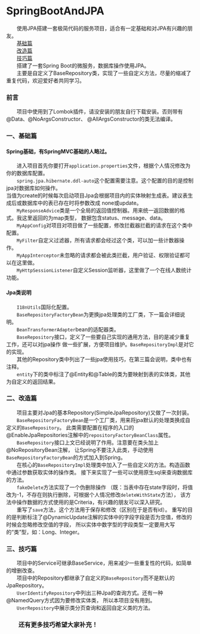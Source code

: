 # SpringBootAndJPA
&emsp;&emsp;使用JPA搭建一套极简代码的服务项目，适合有一定基础和对JPA有兴趣的朋友。
<br>
&emsp;&emsp;<a href="#1">基础篇</a>
<br>
&emsp;&emsp;<a href="#2">改造篇</a>
<br>
&emsp;&emsp;<a href="#3">技巧篇</a>
<br>
&emsp;&emsp;搭建了一套Spring Boot的微服务，数据库操作使用JPA。<br>
&emsp;&emsp;主要是自定义了BaseRepository类，实现了一些自定义方法，尽量的缩减了重复代码，欢迎爱好者共同学习。<br>
### 前言<br>
&emsp;&emsp;项目中使用到了Lombok插件，请没安装的朋友自行下载安装。否则带有@Data、@NoArgsConstructor、
@AllArgsConstructor的类无法编译。<br>
### <a name="1">一、基础篇</a><br>
#### Spring基础，有SpringMVC基础的人略过。<br>
&emsp;&emsp;进入项目首先你要打开`application.properties`文件，根据个人情况修改为你的数据库配置。<br>
&emsp;&emsp;`spring.jpa.hibernate.ddl-auto`这个配置需要注意。这个配置的目的是控制jpa对数据库如何操作。<br>
当值为create的时候每次启动项目Jpa会根据项目内的实体映射生成表。建议表生成后或数据库中的表已存在时将参数改成
none或update。<br>
&emsp;&emsp;`MyResponseAdvice`类是一个全局的返回值控制器。用来统一返回数据的格式。我这里返回的为map类型，
数据包含status、message、data。<br>
&emsp;&emsp;`MyAppConfig`对项目对项目做了一些配置，修改拦截器拦截的请求在这个类中配置。<br>
&emsp;&emsp;`MyFilter`自定义过滤器，所有请求都会经过这个类，可以加一些计数器操作。<br>
&emsp;&emsp;`MyAppInterceptor`未忽略的请求都会被此类拦截，用户验证、权限验证都可以在这里做。<br>
&emsp;&emsp;`MyHttpSessionListener`自定义Session监听器，这里做了一个在线人数统计功能。<br>
#### Jpa类说明<br>
&emsp;&emsp;`I18nUtils`国际化配置。<br>
&emsp;&emsp;`BaseRepositoryFactoryBean`为更换jpa处理类的工厂类，下一篇会详细说明。<br>
&emsp;&emsp;`BeanTransformerAdapter`bean的适配器类。<br>
&emsp;&emsp;`BaseRepository`接口，定义了一些要自己实现的通用方法，目的是减少重复工作，还可以对jpa操作
做一些扩展，方便项目维护。`BaseRepositoryImpl`是对它的实现。<br>
&emsp;&emsp;其他的Repository类中列出了一些jpa使用技巧，在第三篇会说明，类中也有注释。<br>
&emsp;&emsp;`entity`下的类中标注了@Entity和@Table的类为要映射到表的实体类，其他为自定义的返回结果。<br>
### <a name="2">二、改造篇</a><br>
&emsp;&emsp;项目主要对Jpa的基本Repository(SimpleJpaRepository)又做了一次封装。<br>
&emsp;&emsp;`BaseRepositoryFactoryBean`是一个工厂类，用来将jpa默认的处理类换成自定义的`BaseRepository`。
此类需要配置在程序的入口的@EnableJpaRepositories注解中的`repositoryFactoryBeanClass`属性。<br>
&emsp;&emsp;`BaseRepository`接口上文已经说明了作用。注意要在类头加上@NoRepositoryBean注解，
让Spring不要注入此类，手动使用`BaseRepositoryFactoryBean`的方式加入到Spring。<br>
&emsp;&emsp;在核心的`BaseRepositoryImpl`处理类中加入了一些自定义的方法。构造函数中通过参数获取实体的操作类。
接下来实现了一些可以使用原生sql来查询数据库的方法。<br>
&emsp;&emsp;`fakeDelete`方法实现了一个伪删除操作
（既：当表中存在state字段时，将值改为-1，不存在则执行删除，可根据个人情况修改`deleteWithState`方法），
该方法中操作数据的方式使用的是Criteria，有兴趣的朋友可以深入研究。<br>
&emsp;&emsp;重写了`save`方法，这个方法用于保存和修改（区别在于是否有id）。
重写的目的是判断标注了@DynamicUpdate注解的实体中的字段字段是否为空值，修改的时候会忽略修改空值的字段，
所以实体中数字型的字段类型一定要用大写的“类”型，如：Long、Integer。
### <a name="3">三、技巧篇</a><br>
&emsp;&emsp;项目中的Service可继承BaseService，用来减少一些重复性的代码，如简单的增删改查。<br>
&emsp;&emsp;项目中的Repository都继承了自定义的`BaseRepository`而不是默认的JpaRepository。<br>
&emsp;&emsp;`UserIdentifyRepository`中列出三种Jpa的查询方式。还有一种@NamedQuery方式因为要修改实体类，
所以本项目没有用到。<br>
&emsp;&emsp;`UserRepository`中展示类分页查询和返回自定义类的方法。<br>
### &emsp;&emsp;还有更多技巧希望大家补充！

